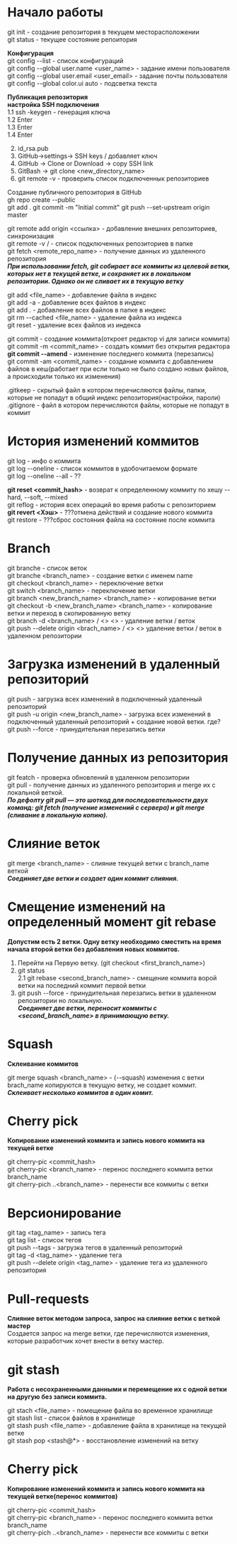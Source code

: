 # Начало работы
git init - создание репозитория в текущем месторасположении  
git status - текущее состояние репоитория  

**Конфигурация**  
git config --list - список конфигураций  
git config --global user.name <user_name> - задание имени пользователя  
git config --global user.email <user_email> - задание почты пользователя  
git config --global color.ui auto - подсветка текста  
   
**Публикация репозитория**  
**настройка SSH подключения**  
1.1 ssh -keygen - генерация ключа  
1.2 Enter  
1.3 Enter  
1.4 Enter   

2. id_rsa.pub  
3. GitHub->settings-> SSH keys / добавляет ключ  
4. GitHub -> Clone or Download -> copy SSH link  
5. GitBash -> git clone <SSH link> <new_directory_name>  
6. git remote -v - проверить список подключеннык репозиториев  

Cоздание публичного репозитория в GitHub    
gh repo create --public    
git add .
git commit -m "Initial commit"
git push --set-upstream origin master
   
git remote add origin <ссылка> - добавление внешних репозиториев, синхронизация  
git remote -v / - список подключенных репозиториев в папке  
git fetch <remote_repo_name> - получение данных из удаленного репозитория  
***При использовании fetch, git собирает все коммиты из целевой ветки, которых нет в текущей ветке, и сохраняет их в локальном репозитории. Однако он не сливает их в текущую ветку***  

git add <file_name> - добавление файла в индекс  
git add -a - добавление всех файлов в индекс  
git add . - добавление всех файлов в папке в индекс  
git rm --cached <file_name> - удаление файла из индекса  
git reset - удаление всех файлов из индекса  

git commit - создание коммита(откроет редактор vi для записи коммита)  
git commit -m <commit_name> - создать коммит без открытия редактора  
**git commit --amend** - изменение последнего коммита (перезапись)  
git commit -am <commit_name> - создание коммита с добавлением файлов в кеш(работает при если только не было создано новых файлов, а происходили только их изменения)  

.gitkeep - скрытый файл в котором перечисляются файлы, папки, которые не попадут в общий индекс репозитория(настройки, пароли)  
.gitignore - файл в котором перечисляются файлы, которые не попадут в коммит  

# История изменений коммитов  

git log - инфо о коммита  
git log --oneline - список коммитов в удобочитаемом формате  
git log --oneline --all  - ??  
  
**git reset <commit_hash>** - возврат к определенному коммиту по хешу  --hard, --soft, --mixed  
git reflog - история всех операций во время работы с репозиторием  
**git revert <Хэш>** - ???отмена действий и создание нового коммита  
git restore <???> - ???сброс состояния файла на состояние после коммита  

# Branch  
git branche - список веток  
git branche <branch_name> - создание ветки с именем name  
git checkout <branch_name> - переключение ветки  
git switch <branch_name> - переключение ветки  
git branch <new_branch_name> <branch_name> - копирование ветки  
git checkout -b <new_branch_name> <branch_name> - копирование ветки и переход в скопированную ветку  
git branch -d <branch_name> / <> <> - удаление ветки / веток  
git push --delete origin <brach_name> / <> <> удаление ветки / веток в удаленном репозитории  

# Загрузка изменений в удаленный репозиторий  
git push - загрузка всех изменений в подключенный удаленный репозиторий  
git push -u origin <new_branch_name> - загрузка всех изменений в подключенный удаленный репозиторий + создание новой ветки. где?  
git push --force - принудительная перезапись ветки  
  
# Получение данных из репозитория  
git featch - проверка обновлений в удаленном репозитории  
git pull - получение данных из удаленного репозитория и merge их с локальной веткой.  
***По дефолту git pull — это шоткод для последовательности двух команд: git fetch (получение изменений с сервера) и git merge (сливание в локальную копию).***  
  
  
# Слияние веток  
git merge <branch_name> - слияние текущей ветки с branch_name веткой  
***Соединяет две ветки и создает один коммит слияния.***  
   
# Смещение изменений на определенный момент git rebase  
**Допустим есть 2 ветки. Одну ветку необходимо сместить на время начала второй ветки без добавления новых коммитов.**  
1. Перейти на Первую ветку. (git checkout <first_branch_name>)  
2. git status  
2.1  git rebase <second_branch_name> - смещение коммита ворой ветки на последний коммит первой ветки  
3. git push --force - принудительная перезапись ветки в удаленном репозитории но локальную.  
***Соединяет две ветки, переносит коммиты с <second_branch_name> в принимающую ветку.***  
   
# Squash  
**Склеивание коммитов**    

git merge squash <branch_name> - (--squash) изменения с ветки brach_name копируются в текущую ветку, не создает коммит.  
***Склеивает несколько коммитов в один комит.***  
   
# Cherry pick  
**Копирование изменений коммита и запись нового коммита на текущей ветке**  

git cherry-pic <commit_hash>   
git cherry-pic <branch_name> - перенос последнего коммита ветки branch_name  
git cherry-pich ..<branch_name> - перенести все коммиты с ветки       
   
# Версионирование  
git tag <tag_name> - запись тега  
git tag list - список тегов  
git push --tags - загрузка тегов в удаленный репозиторий  
git tag -d <tag_name> - удаление тега  
git push --delete  origin <tag_name> - удаление тега из удаленного репозитория  
  
# Pull-requests  
**Слияние веток методом запроса, запрос на слияние ветки с веткой мастер**  
 Создается запрос на merge ветки, где перечисляются изменения, которые разработчик хочет внести в ветку мастер.  

# git stash  
**Работа с несохраненными данными и перемещение их с одной ветки на другую без записи коммита.**  

git stach <file_name> - помещение файла во временное хранилище  
git stash list - список файлов в хранилище  
git stash push <file_name> - добавление файла в хранилище на текущей ветке  
git stash pop <stash@*> - восстановление изменений на ветку  
  

  
# Cherry pick  
**Копирование изменений коммита и запись нового коммита на текущей ветке(перенос коммитов)**  

git cherry-pic <commit_hash>   
git cherry-pic <branch_name> - перенос последнего коммита ветки branch_name  
git cherry-pich ..<branch_name> - перенести все коммиты с ветки     
